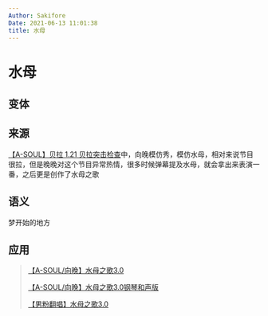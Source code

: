 ```yaml
---
Author: Sakifore
Date: 2021-06-13 11:01:38
title: 水母
---
```

# 水母

## 变体

## 来源

[【A-SOUL】贝拉 1.21 贝拉突击检查](https://www.bilibili.com/video/BV1WT4y1K7BJ?t=38m)中，向晚模仿秀，模仿水母，相对来说节目很拉，但是晚晚对这个节目异常热情，很多时候弹幕提及水母，就会拿出来表演一番，之后更是创作了水母之歌

## 语义

梦开始的地方

## 应用

>[【A-SOUL/向晚】水母之歌3.0](https://www.bilibili.com/video/BV1Qv411h7bE)
>
>[【A-SOUL/向晚】水母之歌3.0钢琴和声版](https://www.bilibili.com/video/BV1Lq4y1E7t1)
>
>[【男粉翻唱】水母之歌3.0](https://www.bilibili.com/video/BV1Dp4y1H7iB)

